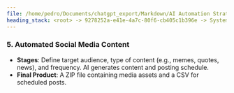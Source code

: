 ```yaml
---
file: /home/pedro/Documents/chatgpt_export/Markdown/AI Automation Strategies & Processes.md
heading_stack: <root> -> 9278252a-e41e-4a7c-80f6-cb405c1b396e -> System -> 2278d868-eb47-4fab-8727-7a594244383a -> System -> aaa22d53-aedf-4304-b511-438bb3e73275 -> User -> a679b4fd-8444-4d5a-b9ef-5d646072a7ea -> Assistant -> Strategies -> Processes -> aaa236f9-fc94-4c2e-bfad-20a5f4983af6 -> User -> e30c06d2-f8da-4e58-b8dd-5df052056b18 -> Assistant -> Final Product Automation Strategies -> aaa25918-8559-4263-9b5c-17e3efbda1ba -> User -> 1da3cc6a-53af-4ec3-9a80-6a37055829eb -> Assistant -> 1. Customized Workout Playlist -> 2. Scientific Research Proposal -> 3. Personal Budget and Investment Plan -> 4. Tailored Skincare Routine -> 5. Automated Social Media Content
---
```

### 5. Automated Social Media Content
- **Stages**: Define target audience, type of content (e.g., memes, quotes, news), and frequency. AI generates content and posting schedule.
- **Final Product**: A ZIP file containing media assets and a CSV for scheduled posts.

